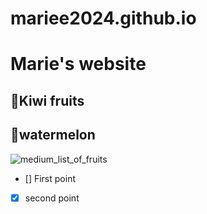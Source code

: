 
# mariee2024.github.io
# Marie's website
## 🥝Kiwi fruits
## 🍉watermelon
![medium_list_of_fruits](https://github.com/mariee2024/mariee2024.github.io/assets/168383554/dd462a23-2102-4faa-ad34-ade2a94486d9)

- [] First point
- [x] second point
